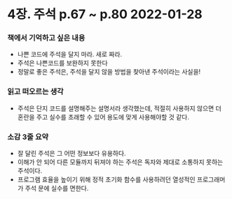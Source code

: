 # 4장. 주석 p.67 ~ p.80 2022-01-28
### 책에서 기억하고 싶은 내용
- 나쁜 코드에 주석을 달지 마라. 새로 짜라.
- 주석은 나쁜코드를 보완하지 못한다
- 정말로 좋은 주석은, 주석을 달지 않을 방법을 찾아낸 주석이라는 사실을!

### 읽고 떠오르는 생각
- 주석은 단지 코드를 설명해주는 설명서라 생각했는데, 적절히 사용하지 않으면 더 혼란을 주고 실수를 초래할 수 있어 용도에 맞게 사용해야할 것 같다.

### 소감 3줄 요약
- 잘 달린 주석은 그 어떤 정보보다 유용하다.
- 이해가 안 되어 다른 모듈까지 뒤져야 하는 주석은 독자와 제대로 소통하지 못하는 주석이다.
- 프로그램 효율을 높이기 위해 정적 초기화 함수를 사용하려던 열성적인 프로그래머가 주석 문에 실수를 면한다.

